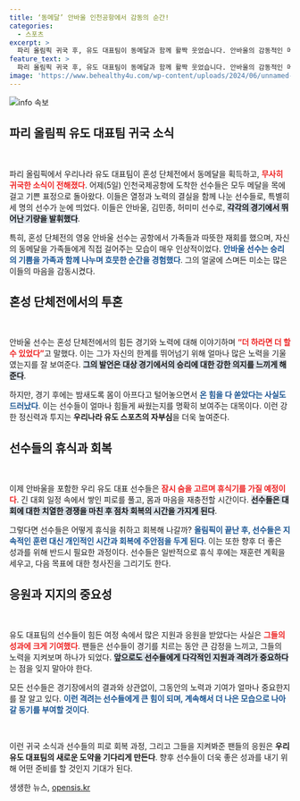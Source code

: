 ```yaml
---
title: ‘동메달’ 안바울 인천공항에서 감동의 순간!
categories:
  - 스포츠
excerpt: >
  파리 올림픽 귀국 후, 유도 대표팀이 동메달과 함께 활짝 웃었습니다. 안바울의 감동적인 메달 수여 현장과 그의 투혼, 그리고 선수들의 여정이 담긴 이야기를 확인하세요!
feature_text: >
  파리 올림픽 귀국 후, 유도 대표팀이 동메달과 함께 활짝 웃었습니다. 안바울의 감동적인 메달 수여 현장과 그의 투혼, 그리고 선수들의 여정이 담긴 이야기를 확인하세요!
image: 'https://www.behealthy4u.com/wp-content/uploads/2024/06/unnamed-file.png'
---
```


<p><img src="https://www.behealthy4u.com/wp-content/uploads/2024/06/unnamed-file.png" alt="info 속보" /></p>

<h2 data-ke-size="size26">파리 올림픽 유도 대표팀 귀국 소식</h2>

<p data-ke-size="size16">&nbsp;</p>

<p>파리 올림픽에서 우리나라 유도 대표팀이 혼성 단체전에서 동메달을 획득하고, <b><span style="color: #ee2323;">무사히 귀국한 소식이 전해졌다</span></b>. 어제(5일) 인천국제공항에 도착한 선수들은 모두 메달을 목에 걸고 기쁜 표정으로 돌아왔다. 이들은 열정과 노력의 결실을 함께 나눈 선수들로, 특별히 세 명의 선수가 눈에 띄었다. 이들은 안바울, 김민종, 허미미 선수로, <b><span style="background-color: #21538527;">각각의 경기에서 뛰어난 기량을 발휘했다</span></b>.</p>

<p>특히, 혼성 단체전의 영웅 안바울 선수는 공항에서 가족들과 따뜻한 재회를 했으며, 자신의 동메달을 가족들에게 직접 걸어주는 모습이 매우 인상적이었다. <b><span style="color: #1a5490;">안바울 선수는 승리의 기쁨을 가족과 함께 나누며 흐뭇한 순간을 경험했다</span></b>. 그의 얼굴에 스며든 미소는 많은 이들의 마음을 감동시켰다.</p>

<h2 data-ke-size="size26">혼성 단체전에서의 투혼</h2>

<p data-ke-size="size16">&nbsp;</p>

<p>안바울 선수는 혼성 단체전에서의 힘든 경기와 노력에 대해 이야기하며 <b><span style="color: #ee2323;">“더 하라면 더 할 수 있었다”</span></b>고 말했다. 이는 그가 자신의 한계를 뛰어넘기 위해 얼마나 많은 노력을 기울였는지를 잘 보여준다. <b><span style="background-color: #21538527;">그의 발언은 대상 경기에서의 승리에 대한 강한 의지를 느끼게 해준다</span></b>.</p>

<p>하지만, 경기 후에는 밤새도록 몸이 아프다고 털어놓으면서 <b><span style="color: #1a5490;">온 힘을 다 쏟았다는 사실도 드러났다</span></b>. 이는 선수들이 얼마나 힘들게 싸웠는지를 명확히 보여주는 대목이다. 이런 강한 정신력과 투지는 <b>우리나라 유도 스포츠의 자부심</b>을 더욱 높여준다.</p>

<h2 data-ke-size="size26">선수들의 휴식과 회복</h2>

<p data-ke-size="size16">&nbsp;</p>

<p>이제 안바울을 포함한 우리 유도 대표 선수들은 <b><span style="color: #ee2323;">잠시 숨을 고르며 휴식기를 가질 예정이다</span></b>.  긴 대회 일정 속에서 쌓인 피로를 풀고, 몸과 마음을 재충전할 시간이다. <b><span style="background-color: #21538527;">선수들은 대회에 대한 치열한 경쟁을 마친 후 점차 회복의 시간을 가지게 된다</span></b>.</p>

<p>그렇다면 선수들은 어떻게 휴식을 취하고 회복해 나갈까? <b><span style="color: #1a5490;">올림픽이 끝난 후, 선수들은 지속적인 훈련 대신 개인적인 시간과 회복에 주안점을 두게 된다</span></b>. 이는 또한 향후 더 좋은 성과를 위해 반드시 필요한 과정이다. 선수들은 일반적으로 휴식 후에는 재훈련 계획을 세우고, 다음 목표에 대한 청사진을 그리기도 한다.</p>

<h2 data-ke-size="size26">응원과 지지의 중요성</h2>

<p data-ke-size="size16">&nbsp;</p>

<p>유도 대표팀의 선수들이 힘든 여정 속에서 많은 지원과 응원을 받았다는 사실은 <b><span style="color: #ee2323;">그들의 성과에 크게 기여했다</span></b>. 팬들은 선수들이 경기를 치르는 동안 큰 감정을 느끼고, 그들의 노력을 지켜보며 하나가 되었다. <b><span style="background-color: #21538527;">앞으로도 선수들에게 다각적인 지원과 격려가 중요하다</span></b>는 점을 잊지 말아야 한다.</p>

<p>모든 선수들은 경기장에서의 결과와 상관없이, 그동안의 노력과 기여가 얼마나 중요한지를 잘 알고 있다. <b><span style="color: #1a5490;">이런 격려는 선수들에게 큰 힘이 되며, 계속해서 더 나은 모습으로 나아갈 동기를 부여할 것이다</span></b>.</p>

<p data-ke-size="size16">&nbsp;</p>

<p>이런 귀국 소식과 선수들의 피로 회복 과정, 그리고 그들을 지켜봐준 팬들의 응원은 <b>우리 유도 대표팀의 새로운 도약을 기다리게 만든다</b>. 향후 선수들이 더욱 좋은 성과를 내기 위해 어떤 준비를 할 것인지 기대가 된다.</p>
생생한 뉴스, <a href="https://opensis.kr" rel="dofollow">opensis.kr</a>


